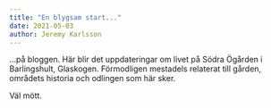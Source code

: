 ```yaml
---
title: "En blygsam start..."
date: 2021-05-03
author: Jeremy Karlsson
---
```


...på bloggen. Här blir det uppdateringar om livet på Södra Ögården i Barlingshult, Glaskogen. Förmodligen mestadels relaterat till gården, områdets historia och odlingen som här sker.

Väl mött.
